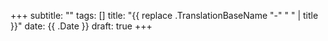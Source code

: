 +++
subtitle: ""
tags: []
title: "{{ replace .TranslationBaseName "-" " " | title }}"
date: {{ .Date }}
draft: true
+++
